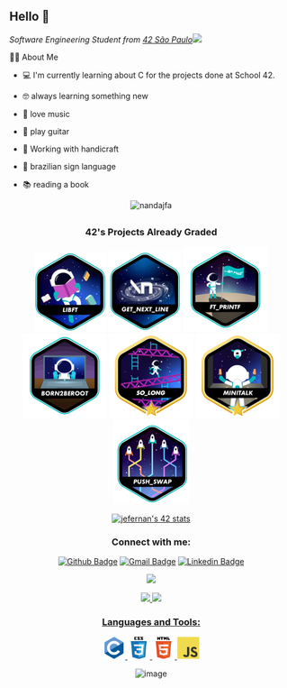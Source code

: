 
<h2 >Hello 👋</h2> 
 
<p><em>Software Engineering Student from <a href="https://www.42sp.org.br/">42 São Paulo</a><img src="https://media.giphy.com/media/fkZukR450RQ1qnGaq9/giphy.gif" width="30"></em></p>
  
  🙋‍♀️  About Me
   
  * 💻 I'm currently learning about C for the projects done at School 42.
  * 🤓 always learning something new
  * 🎵 love music
  * 🎸 play guitar
  * 🙌 Working with handicraft
  * 🤟 brazilian sign language

  * 📚 reading a book
  
  <p align="center"> <img src="https://komarev.com/ghpvc/?username=nandajfa&label=Profile%20views&color=0e75b6&style=flat" alt="nandajfa" /> </p>

  ##    
  
<div align="center">  
  
  ### 42's Projects Already Graded 
[![](./src/libft1.png)](https://github.com/nandajfa/libft)
[![](./src/gnl.png)](https://github.com/nandajfa/get_next_line)
[![](./src/ft_printfe.png)](https://github.com/nandajfa/ft_printf)
[![](./src/born2beroote.png)](https://github.com/nandajfa/Born2beRoot) 
[![](./src/so_longm.png)](https://github.com/nandajfa/so_long)
[![](./src/minitalkm.png)](https://github.com/nandajfa/minitalk)
[![](./src/push.png)](https://github.com/nandajfa/push_swap)
 </div>
  
 
  <div align="center">  
 
 [![jefernan's 42 stats](https://badge42.vercel.app/api/v2/cl2ksxapr001109ldkbdpi4zu/stats?cursusId=21&coalitionId=undefined)](https://github.com/JaeSeoKim/badge42)
  
  
<h3 align="center">Connect with me:</h3>
  
  [![Github Badge](https://img.shields.io/badge/-Github-000?style=flat-square&logo=Github&logoColor=white&link=https://github.com/nandajfa)](https://github.com/nandajfa)
  [![Gmail Badge](https://img.shields.io/badge/-Gmail-c14438?style=flat-square&logo=Gmail&logoColor=white&link=mailto:nanda.jfa@gmail.com)](mailto:nanda.jfa@gmail.com)
  [![Linkedin Badge](https://img.shields.io/badge/-LinkedIn-blue?style=flat-square&logo=Linkedin&logoColor=white&link=https://www.linkedin.com/in/jessica-fernanda-alves-marques-106651205//)](https://www.linkedin.com/in/jessica-fernanda-alves-marques-106651205/)<br>
  
   <a href="https://instagram.com/felice.kids" target="_blank"><img src="https://img.shields.io/badge/-Instagram-%23E4405F?style=for-the-badge&logo=instagram&logoColor=white" target="_blank"></a>
  
  <a href="https://github.com/nandajfa" target="_blank">
  <img height="180em" src="https://github-readme-stats.vercel.app/api?username=nandajfa&show_icons=true&theme=dark&include_all_commits=true&count_private=true"/>
  <img height="180em" src="https://github-readme-stats.vercel.app/api/top-langs/?username=nandajfa&layout=compact&langs_count=7&theme=dark"/>

  
<h3 align="center">Languages and Tools:</h3>
<p align="center"> <a href="https://www.cprogramming.com/" target="_blank"> <img src="https://raw.githubusercontent.com/devicons/devicon/master/icons/c/c-original.svg" alt="c" width="40" height="40"/> </a>  
  <a href="https://www.w3schools.com/css/" target="_blank"> <img src="https://raw.githubusercontent.com/devicons/devicon/master/icons/css3/css3-original-wordmark.svg" alt="css3" width="40" height="40"/> </a> 
  <a href="https://www.w3.org/html/" target="_blank"> <img src="https://raw.githubusercontent.com/devicons/devicon/master/icons/html5/html5-original-wordmark.svg" alt="html5" width="40" height="40"/> </a>
  <a href="https://developer.mozilla.org/en-US/docs/Web/JavaScript" target="_blank"> <img src="https://raw.githubusercontent.com/devicons/devicon/master/icons/javascript/javascript-original.svg" alt="javascript" width="40" height="40"/> </a> 
  
  ![image](https://img.shields.io/badge/Shell_Script-121011?style=for-the-badge&logo=gnu-bash&logoColor=white)
  
  
  </div>

